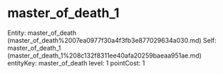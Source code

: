 # master_of_death_1

Entity: master_of_death (master_of_death%2007ea0977f30a4f3fb3e877029634a030.md)
Self: master_of_death_1 (master_of_death_1%208c132f8311ee40afa20259baeaa951ae.md)
entityKey: master_of_death
level: 1
pointCost: 1

[](Untitled%20f757e6157cb64298a4ed33992e62af08.md)